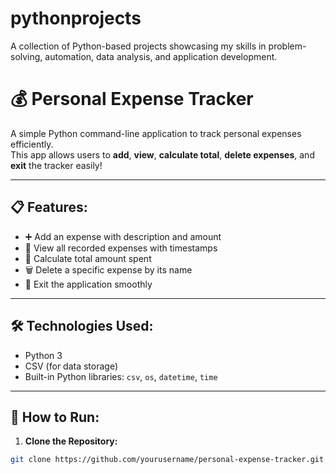 # pythonprojects
A collection of Python-based projects showcasing my skills in problem-solving, automation, data analysis, and application development.

# 💰 Personal Expense Tracker

A simple Python command-line application to track personal expenses efficiently.  
This app allows users to **add**, **view**, **calculate total**, **delete expenses**, and **exit** the tracker easily!

---

## 📋 Features:

- ➕ Add an expense with description and amount
- 👀 View all recorded expenses with timestamps
- 💸 Calculate total amount spent
- 🗑️ Delete a specific expense by its name
- 🚪 Exit the application smoothly

---

## 🛠️ Technologies Used:

- Python 3
- CSV (for data storage)
- Built-in Python libraries: `csv`, `os`, `datetime`, `time`

---

## 🚀 How to Run:

1. **Clone the Repository:**

```bash
git clone https://github.com/yourusername/personal-expense-tracker.git
